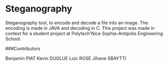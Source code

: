 # Steganography

Steganography tool, to encode and decode a file into an image. The encoding is made in JAVA and decoding in C.
This project was made in context for a student project at Polytech'Nice Sophia-Antipolis Engineering School.  

###Contributors

Benjamin PIAT
Kevin DUGLUE
Loic ROSE
Jihane SBAYTTI
